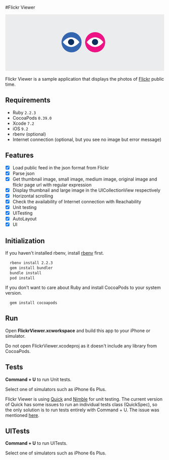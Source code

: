 #Flickr Viewer

![Flickr Viewer](https://raw.githubusercontent.com/convexstyle/flickr-viewer/refactor-views/assets/flickr-viewer-logo.png "Flickr Viewer")

Flickr Viewer is a sample application that displays the photos of [Flickr](https://www.flickr.com/ "Flickr") public time.

## Requirements
* Ruby `2.2.3`
* CocoaPods `0.39.0`
* Xcode `7.2`
* iOS `9.2`
* rbenv (optional)
* Internet connection (optional, but you see no image but error message)

## Features
- [x] Load public feed in the json format from Flickr
- [x] Parse json
- [x] Get thumbnail image, small image, medium image, original image and flickr page url with regular expression
- [x] Display thumbnail and large image in the UICollectionView respectively
- [x] Horizontal scrolling
- [x] Check the availability of Internet connection with Reachability
- [x] Unit testing
- [x] UITesting
- [x] AutoLayout
- [x] UI

## Initialization
If you haven't installed rbenv, install [rbenv](https://github.com/rbenv/rbenv "rbenv") first.

```
  rbenv install 2.2.3
  gem install bundler
  bundle install
  pod install
```

If you don't want to care about Ruby and install CocoaPods to your system version.
```
  gem install cocoapods
```

## Run
Open **FlickrViewer.xcworkspace** and build this app to your iPhone or simulator.

Do not open FlickrViewer.xcodeproj as it doesn't include any library from CocoaPods.

## Tests
**Command + U** to run Unit tests. 

Select one of simulators such as iPhone 6s Plus.

Flickr Viewer is using [Quick](https://github.com/Quick/Quick "Quick") and [Nimble](https://github.com/Quick/Nimble "Nimble") for unit testing. The current version of Quick has some issues to run an individual tests class (QuickSpec), so the only solution is to run tests entirely with Command + U. The issue was mentioned [here](https://github.com/Quick/Quick/issues/373).

## UITests
**Command + U** to run UITests.

Select one of simulators such as iPhone 6s Plus.
